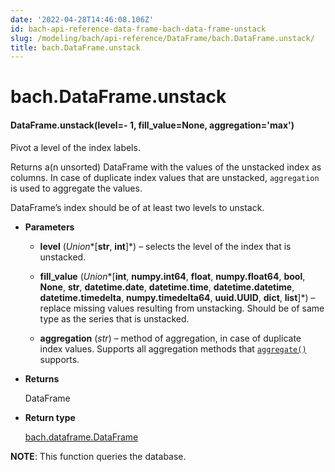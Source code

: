 ```yaml
---
date: '2022-04-28T14:46:08.106Z'
id: bach-api-reference-data-frame-bach-data-frame-unstack
slug: /modeling/bach/api-reference/DataFrame/bach.DataFrame.unstack/
title: bach.DataFrame.unstack
---
```


# bach.DataFrame.unstack


#### DataFrame.unstack(level=- 1, fill_value=None, aggregation='max')
Pivot a level of the index labels.

Returns a(n unsorted) DataFrame with the values of the unstacked index as columns. In case of
duplicate index values that are unstacked, `aggregation` is used to aggregate the values.

DataFrame’s index should be of at least two levels to unstack.


* **Parameters**

    
    * **level** (*Union**[**str**, **int**]*) – selects the level of the index that is unstacked.


    * **fill_value** (*Union**[**int**, **numpy.int64**, **float**, **numpy.float64**, **bool**, **None**, **str**, **datetime.date**, **datetime.time**, **datetime.datetime**, **datetime.timedelta**, **numpy.timedelta64**, **uuid.UUID**, **dict**, **list**]*) – replace missing values resulting from unstacking. Should be of same type as the
    series that is unstacked.


    * **aggregation** (*str*) – method of aggregation, in case of duplicate index values. Supports all aggregation
    methods that [`aggregate()`](bach.DataFrame.aggregate/#bach.DataFrame.aggregate) supports.



* **Returns**

    DataFrame



* **Return type**

    [bach.dataframe.DataFrame](bach.DataFrame/#bach.DataFrame)


**NOTE**: This function queries the database.

<!-- !! processed by numpydoc !! -->
